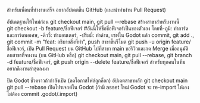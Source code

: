 สำหรับเพื่อนที่ทำงานเสร็จ อยากอัปเดตขึ้น GitHub (แนะนำทำผ่าน Pull Request)

อัปเดตฐานให้ใหม่ก่อน
git checkout main,
git pull --rebase
สร้างสาขาสำหรับงานนี้  
git checkout -b feature/ชื่อฟีเจอร์ #อันนี้ให้ชื่อชื่อฟีเจอร์เป็นของตัวเอง 
โดยที่-ภูมิ: ทำการ์ดและการ์ดพอเศษ,
-ดิววี่: ทำมอนเตอร์,
-ปริมมี่: ทำด่าน,
เซฟใน Godot แล้ว commit,
git add .,
git commit -m "feat: อธิบายสิ่งที่ทำ",
push สาขาขึ้นรีโมต
git push -u origin feature/ชื่อฟีเจอร์,
เปิด Pull Request บน GitHub ไปที่สาขา main ขอรีวิวและกด Merge เมื่ออนุมัติ
ลบสาขาที่จบงาน (บน GitHub หรือ)
git checkout main,
git pull --rebase,
git branch -d feature/ชื่อฟีเจอร์,
git push origin --delete feature/ชื่อฟีเจอร์
สำหรับทุกคนในทีม อยากดึงงานล่าสุดลงมา

ปิด Godot ชั่วคราวถ้ากำลังเปิด (ลดโอกาสไฟล์ถูกล็อก)
อัปเดตสาขาหลัก
git checkout main
git pull --rebase
เปิดโปรเจกต์ใน Godot (ถ้ามี asset ใหม่ Godot จะ re-import ให้เอง ไม่ต้อง commit .godot/.import)

